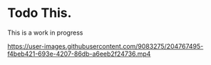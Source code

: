 # Todo This.
  
This is a work in progress


https://user-images.githubusercontent.com/9083275/204767495-f4beb421-693e-4207-86db-a6eeb2f24736.mp4

